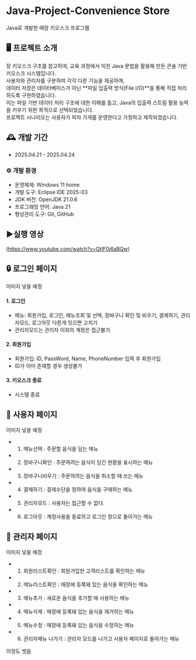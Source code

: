 # Java-Project-Convenience Store
Java로 개발한 매장 키오스크 프로그램

## 🖥️ 프로젝트 소개
장 키오스크 구조를 참고하여, 교육 과정에서 익힌 Java 문법을 활용해 만든 콘솔 기반 키오스크 시스템입니다.  
사용자와 관리자를 구분하여 각각 다른 기능을 제공하며,  
데이터 저장은 데이터베이스가 아닌 **파일 입출력 방식(File I/O)**을 통해 직접 처리하도록 구현하였습니다.  
이는 파일 기반 데이터 처리 구조에 대한 이해를 돕고, Java의 입출력 스트림 활용 능력을 키우기 위한 목적으로 선택되었습니다.  
프로젝트 시나리오는 사용자가 피자 가게를 운영한다고 가정하고 제작되었습니다.
<br>

## 🕰️ 개발 기간
* 2025.04.21 - 2025.04.24

### ⚙️ 개발 환경
- 운영체제: Windows 11 home
- 개발 도구: Eclipse IDE 2025-03
- JDK 버전: OpenJDK 21.0.6
- 프로그래밍 언어: Java 21
- 형상관리 도구: Git, GitHub

##  ▶️실행 영상
(https://www.youtube.com/watch?v=QtIF0j6aBQw)

## 🔒 로그인 페이지
이미지 넣을 예정

#### 1. 로그인
- 메뉴: 회원가입, 로그인, 메뉴조회 및 선택, 장바구니 확인 및 비우기, 결제하기, 관리자모드, 로그아웃 다른게 잇으면 고치기
- 관리자모드는 관리자 이외의 계정은 접근불가

#### 2. 회원가입
- 회원가입: ID, PassWord, Name, PhoneNumber 입력 후 회원가입
- ID가 이미 존재할 경우 생성불가

#### 3. 키오스크 종료
- 시스템 종료

## 🍕 사용자 페이지

이미지 넣을 예정

- 1. 메뉴선택 : 주문할 음식을 담는 메뉴
- 2. 장바구니확인 : 주문하려는 음식이 담긴 현황을 표시하는 메뉴
- 3. 장바구니비우기 : 주문하려는 음식을 취소할 때 쓰는 메뉴
- 4. 결제하기 : 결제수단을 정하여 음식을 구매하는 메뉴
- 5. 관리자모드 : 사용자는 접근할 수 없다.
- 6. 로그아웃 : 계정사용을 종료하고 로그인 창으로 돌아가는 메뉴

## 👷 관리자 페이지

이미지 넣을 예정

- 1. 회원리스트확인 : 회원가입한 고객리스트를 확인하는 메뉴
- 2. 메뉴리스트확인 : 매장에 등록돼 있는 음식을 확인하는 메뉴
- 3. 메뉴추가 : 새로운 음식을 추가할 때 사용하는 메뉴
- 4. 메뉴삭제 : 매장에 등록돼 있는 음식을 제거하는 메뉴
- 5. 메뉴수정 : 매장에 등록돼 있는 음식을 수정하는 메뉴
- 6. 관리자메뉴 나가기 : 관리자 모드를 나가고 사용자 페이지로 돌아가는 메뉴

이정도 썻음
